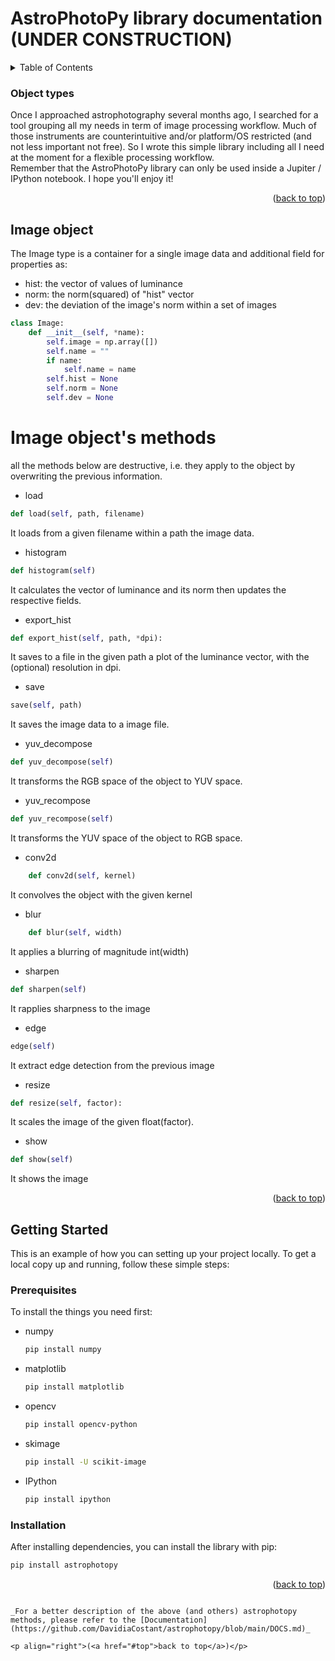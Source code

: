 # AstroPhotoPy library documentation (UNDER CONSTRUCTION)

<!-- TABLE OF CONTENTS -->
<details>
  <summary>Table of Contents</summary>
  <ol>
    <li>
      <a href="#Object types">Object types</a>
      <ul>
        <li><a href="#Image">Image object</a></li>
      </ul>
      <ul>
        <li><a href="#FlexIm">FlexIm object</a></li>
      </ul>
      <ul>
        <li><a href="#Optics">Optics object</a></li>
      </ul>
      <ul>
        <li><a href="#Sensor">Sensor object</a></li>
      </ul>
      <ul>
        <li><a href="#Observation_site">Observation_site object</a></li>
      </ul>
      <ul>
        <li><a href="#Project">Project object</a></li>
      </ul>
    </li>
    <li>
      <a href="#examples">Examples</a>
      <ul>
        <li><a href="#Essential workflow">Essential workflow</a></li>
        <li><a href="#Advanced examples">Advanced examples</a></li>
      </ul>
    </li>
  </ol>
</details>

<!-- OBJECT TYPES -->
### Object types

Once I approached astrophotography several months ago, I searched for a tool grouping all my needs in term of image processing workflow. Much of those instruments are counterintuitive and/or platform/OS restricted (and not less important not free). 
So I wrote this simple library including all I need at the moment for a flexible processing workflow.\
Remember that the AstroPhotoPy library can only be used inside a Jupiter / IPython notebook. 
I hope you'll enjoy it!

<p align="right">(<a href="#top">back to top</a>)</p>


## Image object
The Image type is a container for a single image data and additional field for properties as:

* hist: the vector of values of luminance
* norm: the norm(squared) of "hist" vector
* dev: the deviation of the image's norm within a set of images

```python
class Image:
    def __init__(self, *name):
        self.image = np.array([])
        self.name = ""
        if name:
            self.name = name
        self.hist = None
        self.norm = None
        self.dev = None 
```
# Image object's methods
all the methods below are destructive, i.e. they apply to the object by overwriting the previous information.

* load
```python
def load(self, path, filename)
```
It loads from a given filename within a path the image data.

* histogram
```python
def histogram(self)
```
It calculates the vector of luminance and its norm then updates the respective fields.

* export_hist
```python        
def export_hist(self, path, *dpi):
```
It saves to a file in the given path a plot of the luminance vector, with the (optional) resolution in dpi.

* save
```python 
save(self, path)
```
It saves the image data to a image file.

* yuv_decompose
```python 
def yuv_decompose(self)
```
It transforms the RGB space of the object to YUV space.

* yuv_recompose
```python 
def yuv_recompose(self)
```
It transforms the YUV space of the object to RGB space.

* conv2d
```python     
    def conv2d(self, kernel)
``` 
It convolves the object with the given kernel

* blur
```python     
    def blur(self, width)
``` 
It applies a blurring of magnitude int(width)                                                                                                  

* sharpen 
```python   
def sharpen(self)                                                                                          
```  
It rapplies sharpness to the image

* edge
```python 
edge(self)                                                                                             
```
It extract edge detection from the previous image

* resize
```python 
def resize(self, factor):
```
It scales the image of the given float(factor).

* show
```python
def show(self)
```
It shows the image

<p align="right">(<a href="#top">back to top</a>)</p>



<!--  -->
## Getting Started

This is an example of how you can setting up your project locally.
To get a local copy up and running, follow these simple steps:

### Prerequisites

To install the things you need first:

* numpy
  ```sh
  pip install numpy
  ```
* matplotlib
  ```sh
  pip install matplotlib
* opencv
  ```sh
  pip install opencv-python
  ```
* skimage
  ```sh
  pip install -U scikit-image
  ```
* IPython
  ```sh
  pip install ipython
  ```
### Installation

After installing dependencies, you can install the library with pip:

   ```sh
   pip install astrophotopy
   ```

<p align="right">(<a href="#top">back to top</a>)</p>





```
 
_For a better description of the above (and others) astrophotopy methods, please refer to the [Documentation](https://github.com/DavidiaCostant/astrophotopy/blob/main/DOCS.md)_

<p align="right">(<a href="#top">back to top</a>)</p>
